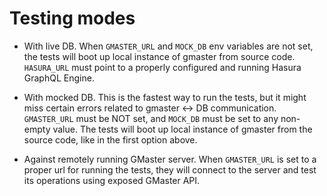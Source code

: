 # Testing modes

-   With live DB. When `GMASTER_URL` and `MOCK_DB` env variables are not set, the
    tests will boot up local instance of gmaster from source code. `HASURA_URL` must point to a properly configured and running Hasura GraphQL Engine.

-   With mocked DB. This is the fastest way to run the tests, but it might miss
    certain errors related to gmaster <-> DB communication. `GMASTER_URL` must
    be NOT set, and `MOCK_DB` must be set to any non-empty value. The tests will boot up local instance of gmaster from the source code, like in the first option above.

-   Against remotely running GMaster server. When `GMASTER_URL` is set to a
    proper url for running the tests, they will connect to the server and test
    its operations using exposed GMaster API.
